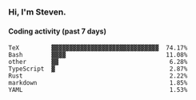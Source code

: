 ### Hi, I'm Steven.

#### Coding activity (past 7 days)
```
TeX         ▓▓▓▓▓▓▓▓▓▓▓▓▓▓▓▓▓▓▓▓▓▓▓▓▓▓▓▓▓▓  74.17%
Bash        ▓▓▓▓                            11.08%
other       ▓▓                               6.28%
TypeScript  ▓                                2.87%
Rust                                         2.22%
markdown                                     1.85%
YAML                                         1.53%
```
